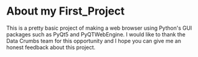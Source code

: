 #  About my First_Project
This is a pretty basic project of making a web browser using Python's GUI packages such as PyQt5 and PyQTWebEngine. I would like to thank the Data Crumbs team for this opportunity and I hope you can give me an honest feedback about this project.
